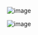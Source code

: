 ![image](https://github.com/user-attachments/assets/275c05d4-77f3-4fd4-86ed-8e3a23960907)

![image](https://github.com/user-attachments/assets/6520642f-1e78-44df-a54e-cc966e7ac3fd)
